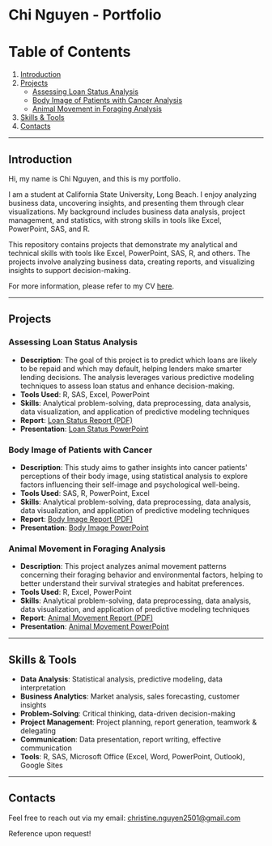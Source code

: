 # Chi Nguyen - Portfolio

# Table of Contents

1. [Introduction](#introduction)
2. [Projects](#projects)
   - [Assessing Loan Status Analysis](#assessing-loan-status-analysis)
   - [Body Image of Patients with Cancer Analysis](#body-image-of-patients-with-cancer)
   - [Animal Movement in Foraging Analysis](#animal-movement-in-foraging-analysis) 
4. [Skills & Tools](#skills--tools)
5. [Contacts](#contacts)

---

## Introduction
Hi, my name is Chi Nguyen, and this is my portfolio.

I am a student at California State University, Long Beach. I enjoy analyzing business data, uncovering insights, and presenting them through clear visualizations. 
My background includes business data analysis, project management, and statistics, with strong skills in tools like Excel, PowerPoint, SAS, and R.

This repository contains projects that demonstrate my analytical and technical skills with tools like Excel, PowerPoint, SAS, R, and others. The projects involve analyzing business data, creating reports, and visualizing insights to support decision-making.

For more information, please refer to my CV [here](Chi_Nguyen_CV.pdf). 

---

## Projects

### Assessing Loan Status Analysis
- **Description**: The goal of this project is to predict which loans are likely to be repaid and which may default, helping lenders make smarter lending decisions. The analysis leverages various predictive modeling techniques to assess loan status and enhance decision-making.
- **Tools Used**: R, SAS, Excel, PowerPoint
- **Skills**: Analytical problem-solving, data preprocessing, data analysis, data visualization, and application of predictive modeling techniques
- **Report**: [Loan Status Report (PDF)](Loan_Status_Report.pdf)
- **Presentation**: [Loan Status PowerPoint](Loan_Status_PPTX.pdf)

### Body Image of Patients with Cancer
- **Description**: This study aims to gather insights into cancer patients' perceptions of their body image, using statistical analysis to explore factors influencing their self-image and psychological well-being.
- **Tools Used**: SAS, R, PowerPoint, Excel
- **Skills**: Analytical problem-solving, data preprocessing, data analysis, data visualization, and application of predictive modeling techniques
- **Report**: [Body Image Report (PDF)](Body_Image_Report.pdf)
- **Presentation**: [Body Image PowerPoint](Body_Image_PPTX.pdf)

### Animal Movement in Foraging Analysis
- **Description**: This project analyzes animal movement patterns concerning their foraging behavior and environmental factors, helping to better understand their survival strategies and habitat preferences.
- **Tools Used**: R, Excel, PowerPoint
- **Skills**: Analytical problem-solving, data preprocessing, data analysis, data visualization, and application of predictive modeling techniques
- **Report**: [Animal Movement Report (PDF)](Animal_Movement_Report.pdf)
- **Presentation**: [Animal Movement PowerPoint](Animal_Movement_PPTX.pdf)

---

## Skills & Tools
- **Data Analysis**: Statistical analysis, predictive modeling, data interpretation
- **Business Analytics**: Market analysis, sales forecasting, customer insights
- **Problem-Solving**: Critical thinking, data-driven decision-making
- **Project Management**: Project planning, report generation, teamwork & delegating
- **Communication**: Data presentation, report writing, effective communication
- **Tools**: R, SAS, Microsoft Office (Excel, Word, PowerPoint, Outlook), Google Sites

---

## Contacts
Feel free to reach out via my email: [christine.nguyen2501@gmail.com](mailto:christine.nguyen2501@gmail.com)

Reference upon request!
